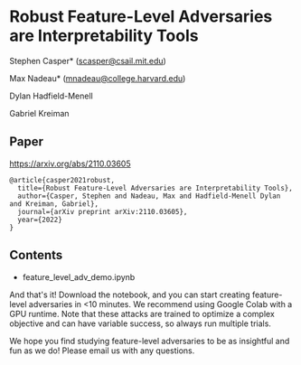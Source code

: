 # Robust Feature-Level Adversaries are Interpretability Tools

Stephen Casper* (scasper@csail.mit.edu)

Max Nadeau* (mnadeau@college.harvard.edu)

Dylan Hadfield-Menell

Gabriel Kreiman

## Paper

https://arxiv.org/abs/2110.03605

```
@article{casper2021robust,
  title={Robust Feature-Level Adversaries are Interpretability Tools},
  author={Casper, Stephen and Nadeau, Max and Hadfield-Menell Dylan and Kreiman, Gabriel},
  journal={arXiv preprint arXiv:2110.03605},
  year={2022}
}
```

## Contents

- feature_level_adv_demo.ipynb

And that's it! Download the notebook, and you can start creating feature-level adversaries in <10 minutes. We recommend using Google Colab with a GPU runtime. Note that these attacks are trained to optimize a complex objective and can have variable success, so always run multiple trials. 

We hope you find studying feature-level adversaries to be as insightful and fun as we do! Please email us with any questions. 
